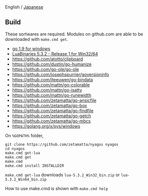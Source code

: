 English / [Japanese](./09-Build_ja.md)

Build
-----

These sortwares are required.
Modules on github.com are able to be downloaded with `make.cmd get`.

* [go 1.9 for windows](http://golang.org)
* [LuaBinaries 5.3.2 - Release 1 for Win32/64](http://luabinaries.sourceforge.net/download.html)
* https://github.com/atotto/clipboard
* https://github.com/dustin/go-humanize
* https://github.com/go-ole/go-ole
* https://github.com/josephspurrier/goversioninfo
* https://github.com/jteeuwen/go-bindata
* https://github.com/mattn/go-colorable
* https://github.com/mattn/go-isatty
* https://github.com/mattn/go-runewidth
* https://github.com/zetamatta/go-ansicfile
* https://github.com/zetamatta/go-box
* https://github.com/zetamatta/go-findfile
* https://github.com/zetamatta/go-getch
* https://github.com/zetamatta/go-mbcs
* https://golang.org/x/sys/windows

On `%GOPATH%` folder,

    git clone https://github.com/zetamatta/nyagos nyagos
    cd nyagos
    make.cmd get-lua
    make.cmd get
    make.cmd
    make.cmd install INSTALLDIR

`make.cmd get-lua` downloads `lua-5.3.2_Win32_bin.zip` or `lua-5.3.2_Win64_bin.zip`

How to use make.cmd is shown with `make.cmd help`

